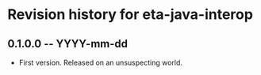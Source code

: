 # Revision history for eta-java-interop

## 0.1.0.0  -- YYYY-mm-dd

* First version. Released on an unsuspecting world.
